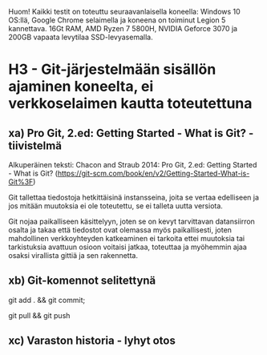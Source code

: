 Huom! Kaikki testit on toteuttu seuraavanlaisella koneella: Windows 10 OS:llä, Google Chrome selaimella ja koneena on toiminut Legion 5 kannettava. 16Gt RAM, AMD Ryzen 7 5800H, NVIDIA Geforce 3070 ja 200GB vapaata levytilaa SSD-levyasemalla.

# H3 - Git-järjestelmään sisällön ajaminen koneelta, ei verkkoselaimen kautta toteutettuna

## xa) Pro Git, 2.ed: Getting Started - What is Git? - tiivistelmä
Alkuperäinen teksti: Chacon and Straub 2014: Pro Git, 2.ed: Getting Started - What is Git?  (https://git-scm.com/book/en/v2/Getting-Started-What-is-Git%3F)

Git tallettaa tiedostoja hetkittäisinä instansseina, joita se vertaa edelliseen ja jos mitään muutoksia ei ole toteutettu, se ei talleta uutta versiota.

Git nojaa paikalliseen käsittelyyn, joten se on kevyt tarvittavan datansiirron osalta ja takaa että tiedostot ovat olemassa myös paikallisesti, joten mahdollinen verkkoyhteyden katkeaminen ei tarkoita ettei muutoksia tai tarkistuksia avattuun osioon voitaisi jatkaa, toteuttaa ja myöhemmin ajaa osaksi virallista gittiä ja sen rakennetta. 

## xb) Git-komennot selitettynä

git add . && git commit;

git pull && git push

## xc) Varaston historia - lyhyt otos
